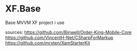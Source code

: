 # XF.Base

Base MVVM XF project i use

sources:
https://github.com/Binwell/Order-King-Mobile-Core
https://github.com/VincentH-Net/CSharpForMarkup
https://github.com/mrxten/XamStarterKit
